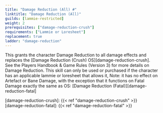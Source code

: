 ```yaml
---
title: "Damage Reduction (All) #"
linktitle: "Damage Reduction (All)"
guilds: [lammie-restricted]
weight: 2
prerequisites: ["damage-reduction-crush"]
requirements: ["Lammie or Loresheet"]
replacement: true
ladder: "damage-reduction"
---
```

This grants the character Damage Reduction to all damage effects and replaces the [Damage Reduction (Crush) OS][damage-reduction-crush]. See the Players Handbook & Game Rules (Version 3) for more details on Damage Reduction. This skill can only be used or purchased if the character has an applicable lammie or loresheet that allows it, Note: it has no effect on Artefact or Bane Damage, with the exception that it functions on Fatal Damage exactly the same as OS: [Damage Reduction (Fatal)][damage-reduction-fatal]

[damage-reduction-crush]: {{< ref "damage-reduction-crush" >}}
[damage-reduction-fatal]: {{< ref "damage-reduction-fatal" >}}